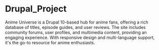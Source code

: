 # Drupal_Project
Anime Universe is a Drupal 10-based hub for anime fans, offering a rich database of titles, episode guides, and user reviews. The site includes community forums, user profiles, and multimedia content, providing an engaging experience. With responsive design and multi-language support, it's the go-to resource for anime enthusiasts.
